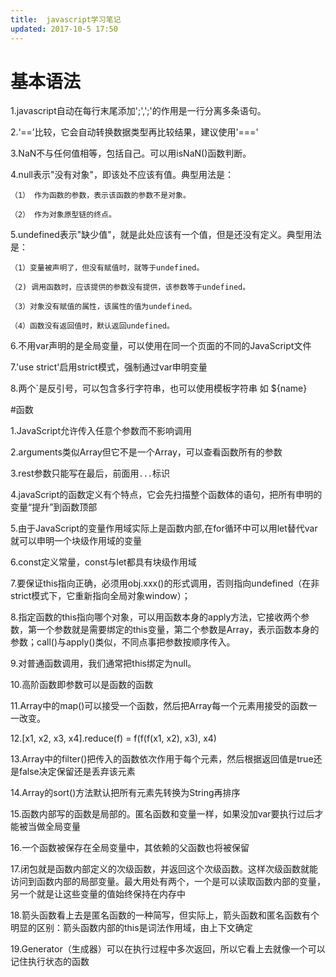 ```yaml
---
title:	javascript学习笔记
updated: 2017-10-5 17:50
---
```

# 基本语法

1.javascript自动在每行末尾添加';',';'的作用是一行分离多条语句。

2.‘==’比较，它会自动转换数据类型再比较结果，建议使用'==='

3.NaN不与任何值相等，包括自己。可以用isNaN()函数判断。

4.null表示"没有对象"，即该处不应该有值。典型用法是：

`（1） 作为函数的参数，表示该函数的参数不是对象。	`
	
`（2） 作为对象原型链的终点。`

5.undefined表示"缺少值"，就是此处应该有一个值，但是还没有定义。典型用法是：

`（1）变量被声明了，但没有赋值时，就等于undefined。`

`（2) 调用函数时，应该提供的参数没有提供，该参数等于undefined。`

`（3）对象没有赋值的属性，该属性的值为undefined。`

`（4）函数没有返回值时，默认返回undefined。`

6.不用var声明的是全局变量，可以使用在同一个页面的不同的JavaScript文件

7.'use strict'启用strict模式，强制通过var申明变量

8.两个`是反引号，可以包含多行字符串，也可以使用模板字符串 如 ${name}

#函数

1.JavaScript允许传入任意个参数而不影响调用

2.arguments类似Array但它不是一个Array，可以查看函数所有的参数

3.rest参数只能写在最后，前面用`...`标识

4.javaScript的函数定义有个特点，它会先扫描整个函数体的语句，把所有申明的变量“提升”到函数顶部

5.由于JavaScript的变量作用域实际上是函数内部,在for循环中可以用let替代var就可以申明一个块级作用域的变量

6.const定义常量，const与let都具有块级作用域

7.要保证this指向正确，必须用obj.xxx()的形式调用，否则指向undefined（在非strict模式下，它重新指向全局对象window）；

8.指定函数的this指向哪个对象，可以用函数本身的apply方法，它接收两个参数，第一个参数就是需要绑定的this变量，第二个参数是Array，表示函数本身的参数；call()与apply()类似，不同点事把参数按顺序传入。

9.对普通函数调用，我们通常把this绑定为null。

10.高阶函数即参数可以是函数的函数

11.Array中的map()可以接受一个函数，然后把Array每一个元素用接受的函数一一改变。

12.[x1, x2, x3, x4].reduce(f) = f(f(f(x1, x2), x3), x4)

13.Array中的filter()把传入的函数依次作用于每个元素，然后根据返回值是true还是false决定保留还是丢弃该元素

14.Array的sort()方法默认把所有元素先转换为String再排序

15.函数内部写的函数是局部的。匿名函数和变量一样，如果没加var要执行过后才能被当做全局变量

16.一个函数被保存在全局变量中，其依赖的父函数也将被保留

17.闭包就是函数内部定义的次级函数，并返回这个次级函数。这样次级函数就能访问到函数内部的局部变量。最大用处有两个，一个是可以读取函数内部的变量，另一个就是让这些变量的值始终保持在内存中

18.箭头函数看上去是匿名函数的一种简写，但实际上，箭头函数和匿名函数有个明显的区别：箭头函数内部的this是词法作用域，由上下文确定

19.Generator（生成器）可以在执行过程中多次返回，所以它看上去就像一个可以记住执行状态的函数